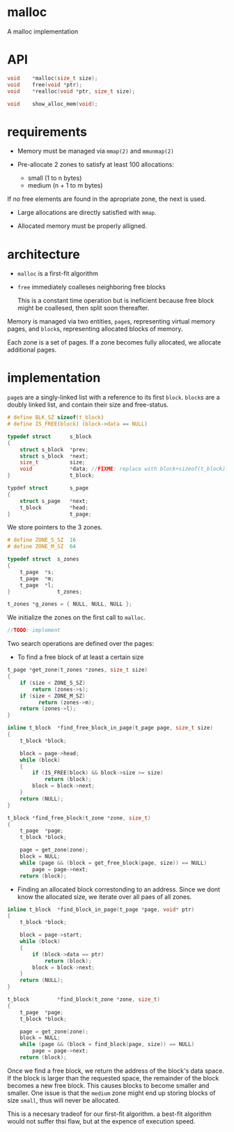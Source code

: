 # malloc
A malloc implementation

# API
```c
void	*malloc(size_t size);
void	free(void *ptr);
void	*realloc(void *ptr, size_t size);

void	show_alloc_mem(void);
```

# requirements

- Memory must be managed via `mmap(2)` and `mmunmap(2)`

- Pre-allocate 2 zones to satisfy at least 100 allocations:
  - small (1 to n bytes)
  - medium (n + 1 to m bytes)

If no free elements are found in the apropriate zone, the next is used.

- Large allocations are directly satisfied with `mmap`.

- Allocated memory must be properly alligned.

# architecture

- `malloc` is a first-fit algorithm

- `free` immediately coalleses neighboring free blocks

	This is a constant time operation but is ineficient because free block might be coallesed, then split soon thereafter.

Memory is managed via two entities, `page`s, representing virtual memory pages, and `block`s, representing allocated blocks of memory.

Each zone is a set of pages. If a zone becomes fully allocated, we allocate additional pages.

# implementation

`page`s are a singly-linked list with a reference to its first `block`. `block`s are a doubly linked list, and contain their size and free-status.

```c
# define BLK_SZ sizeof(t_block)
# define IS_FREE(block) (block->data == NULL)

typedef struct		s_block
{
	struct s_block	*prev;
	struct s_block	*next;
	size_t			size;
	void			*data; //FIXME: replace with block+sizeof(t_block)?
}					t_block;

typdef struct		s_page
{
	struct s_page	*next;
	t_block			*head;
}					t_page;
```

We store pointers to the 3 zones.

```c
# define ZONE_S_SZ  16
# define ZONE_M_SZ  64

typedef struct	s_zones
{
	t_page	*s;
	t_page	*m;
	t_page	*l;
}				t_zones;

t_zones *g_zones = { NULL, NULL, NULL };
```

We initialize the zones on the first call to `malloc`.

```c
//TODO: implement
```
Two search operations are defined over the pages:

- To find a free block of at least a certain size

```c
t_page *get_zone(t_zones *zones, size_t size)
{
	if (size < ZONE_S_SZ)
		return (zones->s);
	if (size < ZONE_M_SZ)
		  return (zones->m);
	return (zones->l);
}

inline t_block	*find_free_block_in_page(t_page page, size_t size)
{
	t_block *block;

	block = page->head;
	while (block)
	{
		if (IS_FREE(block) && block->size >= size)
			return (block);
		block = block->next;
	}
	return (NULL);
}

t_block *find_free_block(t_zone *zone, size_t)
{
	t_page	*page;
	t_block	*block;

	page = get_zone(zone);
	block = NULL;
	while (page && (block = get_free_block(page, size)) == NULL)
		page = page->next;
	return (block);
```

- Finding an allocated block correstonding to an address. Since we dont know the allocated size, we iterate over all paes of all zones.

```c
inline t_block	*find_block_in_page(t_page *page, void* ptr)
{
	t_block *block;

	block = page->start;
	while (block)
	{
		if (block->data == ptr)
			return (block);
		block = block->next;
	}
	return (NULL);
}

t_block			*find_block(t_zone *zone, size_t)
{
	t_page	*page;
	t_block	*block;

	page = get_zone(zone);
	block = NULL;
	while (page && (block = find_block(page, size)) == NULL)
		page = page->next;
	return (block);
```

Once we find a free block, we return the address of the block's data space. If the block is larger than the requested space, the remainder of the block becomes a new free block. This causes blocks to become smaller and smaller. One issue is that the `medium` zone might end up storing blocks of size `small`, thus will never be allocated.

This is a necesary tradeof for our first-fit algorithm. a best-fit algorithm would not suffer thsi flaw, but at the expence of execution speed. 
